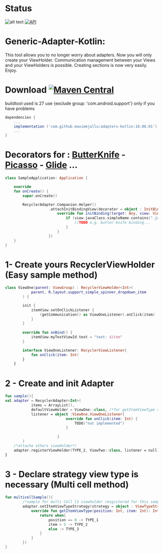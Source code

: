 # Status
![alt text](https://travis-ci.org/MaximeJallu/generic-adapter-kotlin.svg?branch=develop) [![API](https://img.shields.io/badge/API-16%2B-brightgreen.svg?style=flat)](https://android-arsenal.com/api?level=16)


# Generic-Adapter-Kotlin:

This tool allows you to no longer worry about adapters. Now you will only create your ViewHolder.
Communication management between your Views and your ViewHolders is possible.
Creating sections is now very easily.
Enjoy.

# Download [![Maven Central](https://maven-badges.herokuapp.com/maven-central/com.github.maximejallu/adapters-kotlin/badge.svg?style=plastic)](https://maven-badges.herokuapp.com/maven-central/com.github.maximejallu/adapters-kotlin)
buildtool used is 27
use {exclude group: 'com.android.support'} only if you have problems
```groovy
dependencies {
    ...
    implementation ('com.github.maximejallu:adapters-kotlin:18.08.01')
    ...
}
```
# Decorators for : [ButterKnife][1] - [Picasso][2] - [Glide][3] ...
```kotlin
class SampleApplication: Application {

    override 
    fun onCreate() {
        super.onCreate()

        RecyclerAdapter.Companion.Helper()
                    .attachInitBindingView(decorator = object : InitBindingViewHolder {
                        override fun initBinding(target: Any, view: View) {
                            if (view.javaClass.simpleName.contains(".java")) {
                                //TODO e.g. butter-knife binding...
                            }
                        }
                    })
    }
}
```

# 1- Create yours RecyclerViewHolder (Easy sample method)
```kotlin
class ViewOne(parent: ViewGroup) : RecyclerViewHolder<Int>(
            parent, R.layout.support_simple_spinner_dropdown_item
        ) {

        init {
            itemView.setOnClickListener {
                (getCommunication() as ViewOneListener).onClick(item)
            }
        }
       
        override fun onBind() {
            itemView.myTextViewId.text = "text: $item"
        }

        interface ViewOneListener: RecyclerViewListener{
            fun onClick(item: Int)
        }  
    }
```

# 2 - Create and init Adapter
```kotlin
fun sample(){
val adapter = RecyclerAdapter<Int>(
            items = ArrayList(),
            defaultViewHolder = ViewOne::class, /*for getItemViewType == 0*/
            listener = object :ViewOne.ViewOneListener{
                            override fun onClick(item: Int) {
                                TODO("not implemented")
                            }
            
                        }
        )
    /*attache others viewHolder*/    
    adapter.registerViewHolder(TYPE_2, ViewTwo::class, listener = null)      
} 
```

# 3 - Declare strategy view type is necessary (Multi cell method)
```kotlin
fun multicellSample(){
        /*sample for multi Cell [3 viewholder resgistered for this sample]*/
        adapter.setItemViewTypeStrategy(strategy = object : ViewTypeStrategy<Int> {
            override fun getItemViewType(position: Int, item: Int): Int {
                return when{
                    position == 0 -> TYPE_1
                    item > 5 -> TYPE_2
                    else -> TYPE_3
                }
            }
        })
}
```

[1]: https://github.com/JakeWharton/butterknife
[2]: https://github.com/square/picasso
[3]: https://github.com/bumptech/glide